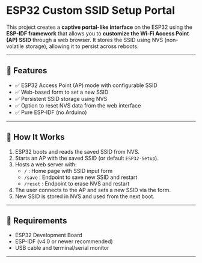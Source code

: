 # ESP32 Custom SSID Setup Portal

This project creates a **captive portal-like interface** on the ESP32 using the **ESP-IDF framework** that allows you to **customize the Wi-Fi Access Point (AP) SSID** through a web browser. It stores the SSID using NVS (non-volatile storage), allowing it to persist across reboots.

---

## 📌 Features

- ✅ ESP32 Access Point (AP) mode with configurable SSID  
- ✅ Web-based form to set a new SSID  
- ✅ Persistent SSID storage using NVS  
- ✅ Option to reset NVS data from the web interface  
- ✅ Pure ESP-IDF (no Arduino)

---

## 🧠 How It Works

1. ESP32 boots and reads the saved SSID from NVS.
2. Starts an AP with the saved SSID (or default `ESP32-Setup`).
3. Hosts a web server with:
   - `/` : Home page with SSID input form
   - `/save` : Endpoint to save new SSID and restart
   - `/reset` : Endpoint to erase NVS and restart
4. The user connects to the AP and sets a new SSID via the form.
5. New SSID is stored in NVS and used from the next boot.

---

## 🧰 Requirements

- ESP32 Development Board  
- ESP-IDF (v4.0 or newer recommended)  
- USB cable and terminal/serial monitor

---
